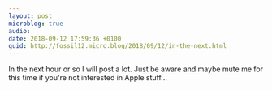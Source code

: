 ```yaml
---
layout: post
microblog: true
audio: 
date: 2018-09-12 17:59:36 +0100
guid: http://fossil12.micro.blog/2018/09/12/in-the-next.html
---
```

In the next hour or so I will post a lot. Just be aware and maybe mute me for this time if you're not interested in Apple stuff...
